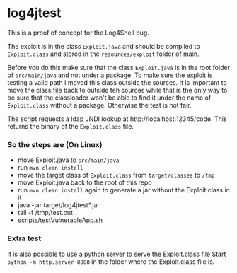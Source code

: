 # log4jtest

This is a proof of concept for the Log4Shell bug.

The exploit is in the class `Exploit.java` and should be compiled to `Exploit.class` and stored in the `resources/exploit` folder of main.

Before you do this make sure that the class `Exploit.java` is in the root folder of `src/main/java` and not under a package. To make sure the exploit 
is testing a valid path I moved this class outside the sources. It is important to move the class file back to outside teh sources  while that is the 
only way to be sure that the classloader won't be able to find it under the name of `Exploit.class` without a package. Otherwise the test is not fair.

The script requests a ldap JNDI lookup at http://localhost:12345/code. This returns the binary of the `Exploit.class` file.

### So the steps are (On Linux)
- move Exploit.java to `src/main/java`
- run `mvn clean install`
- move the target class of `Exploit.class` from `target/classes` to `/tmp`
- move Exploit.java back to the root of this repo
- run `mvn clean install` again to generate a jar without the Exploit class in it
- java -jar target/log4jtest*.jar
- tail -f /tmp/test.out
- scripts/testVulnerableApp.sh

### Extra test
It is also possible to use a python server to serve the Exploit.class file
Start `python -m http.server 8888` in the folder where the Exploit.class file is. 